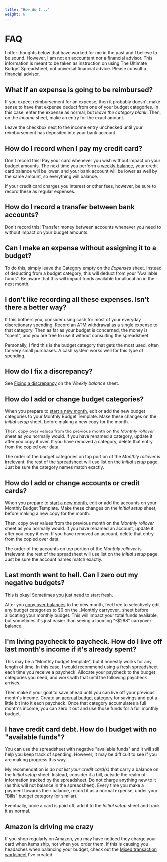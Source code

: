 ```yaml
---
title: "How do I..."
weight: 6
---
```

# FAQ

<div class="note">
I offer thoughts below that have worked for me in the past and I believe to be sound.
However, I am not an accountant nor a financial advisor.
This information is meant to be taken as instruction on using The Ultimate Budget Spreadsheet, not universal financial advice.
Please consult a financial advisor.
</div>

## What if an expense is going to be reimbursed?
If you expect reimbursement for an expense, then it probably doesn't make sense to have that expense deduct from one of your budget categories.
In this case, enter the expense as normal, but _leave the category blank_.
Then, on the _Income_ sheet, make an entry for the exact amount.

Leave the checkbox next to the income entry unchecked until your reimbursement has deposited into your bank account.

## How do I record when I pay my credit card?
Don't record this!
Pay your card whenever you wish without impact on your budget amounts.
The next time you perform a [weekly balance](/docs/usage/weekly-balance),
your credit card balance will be lower, and your bank account will be lower as well by the same amount, so everything will balance.

If your credit card charges you interest or other fees, however, be sure to record these as regular expenses.

## How do I record a transfer between bank accounts?
Don't record this!
Transfer money between accounts whenever you need to without impact on your budget amounts.

## Can I make an expense without assigning it to a budget?
To do this, simply leave the Category empty on the _Expenses_ sheet.
Instead of deducting from a budget category, this will deduct from your "Available funds".
Be aware that this will impact funds available for allocation in the next month.

## I don't like recording all these expenses. Isn't there a better way?
If this bothers you, consider using cash for most of your everyday discretionary spending.
Record an ATM withdrawal as a single expense to that category.
Then as far as your budget is concerned, the money is "spent", and you are free to use it without consulting the spreadsheet.

Personally, I find this is the budget category that gets the most used, often for very small purchases.
A cash system works well for this type of spending.

## How do I fix a discrepancy?
See [Fixing a discrepancy](/docs/usage/weekly-balance) on the _Weekly balance_ sheet.

## How do I add or change budget categories?
When you prepare to [start a new month](/docs/usage/monthly-rollover#2-create-a-spreadsheet-for-the-new-month), edit or add the new budget categories to your Monthly Budget Template.
Make these changes on the _Initial setup_ sheet, before making a new copy for the month.

Then, copy over values from the previous month on the _Monthly rollover_ sheet as you normally would.
If you have renamed a category, update it after you copy it over.
If you have removed a category, delete that entry from the copied over data.

The order of the budget categories on top portion of the _Monthly rollover_ is irrelevant: the rest of the spreadsheet will use list on the _Initial setup_ page.
Just be sure the category names match exactly.

## How do I add or change accounts or credit cards?
When you prepare to [start a new month](/docs/usage/monthly-rollover#2-create-a-spreadsheet-for-the-new-month), edit or add the accounts on your Monthly Budget Template.
Make these changes on the _Initial setup_ sheet, before making a new copy for the month.

Then, copy over values from the previous month on the _Monthly rollover_ sheet as you normally would.
If you have renamed an account, update it after you copy it over.
If you have removed an account, delete that entry from the copied over data.

The order of the accounts on top portion of the _Monthly rollover_ is irrelevant: the rest of the spreadsheet will use list on the _Initial setup_ page.
Just be sure the account names match exactly.

## Last month went to hell. Can I zero out my negative budgets?
This is okay!
Sometimes you just need to start fresh.

After you [copy over balances](/docs/usage/monthly-rollover#3-copy-carryover-balances-into-the-new-sheet) to the new month, feel free to selectively edit any budget categories to $0 on the _Monthly carryover_ sheet before allocating your monthly budget.
This will impact your total funds available, but sometimes it's just easier than seeing a looming "-$298" carryover balance.

## I'm living paycheck to paycheck. How do I live off last month's income if it's already spent?
This may be a "Monthly budget template", but it honestly works for any length of time.
In this case, I would recommend using a fresh spreadsheet each time you receive a paycheck.
Allocate your paycheck to the budget categories you need, and work with that until the following paycheck arrives.

Then make it your goal to save ahead until you can live off your previous month's income.
Create an [accrual budget category](/docs/usage/initial-setup#2-customize-your-template) for savings and put a little bit into it each paycheck.
Once that category accumulates a full month's income, you can zero it out and use those funds for a full monthly budget.

## I have credit card debt. How do I budget with no "available funds"?
You can use the spreadsheet with negative "available funds" and it will still help you keep track of spending.
However, it may be difficult to see if you are making progress this way.

My recomendation is _do not list your credit card(s)_ that carry a balance on the _Initial setup_ sheet.
Instead, consider it a bill, outside the realm of information tracked by the spreadsheet.
Do not charge anything new to it (as this will not balance in the spreadsheet).
Every time you make a payment towards their balance, record it as a normal expense, under your "Bills" budget category (or similar).

Eventually, once a card is paid off, add it to the _Initial setup_ sheet and track it as normal.

## Amazon is driving me crazy
If you shop regularly on Amazon, you may have noticed they charge your card when items ship, not when you order them.
If this is causing you headaches when balancing your budget, check out the [Mixed transaction worksheet](/docs/mixed-transaction-worksheet) I've created.
